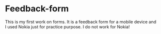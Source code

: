 # Feedback-form
This is my first work on forms.
It is a feedback form for a mobile device and I used Nokia just for practice purpose.
I do not work for Nokia!
